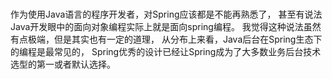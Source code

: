 <br>

作为使用Java语言的程序开发者，对Spring应该都是不能再熟悉了，
甚至有说法Java开发眼中的面向对象编程实际上就是面向spring编程。
我觉得这种说法虽然有点极端，但是其实也有一定的道理，
从分布上来看，Java后台在Spring生态下的编程是最常见的，
Spring优秀的设计已经让Spring成为了大多数业务后台技术选型的第一或者默认选择。




<br>



